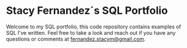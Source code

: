 # Stacy Fernandez´s SQL Portfolio

Welcome to my SQL portfolio, this code repository contains examples of SQL I've written. Feel free to take a look and reach out if you have any questions or comments at fernandez.stacym@gmail.com.
